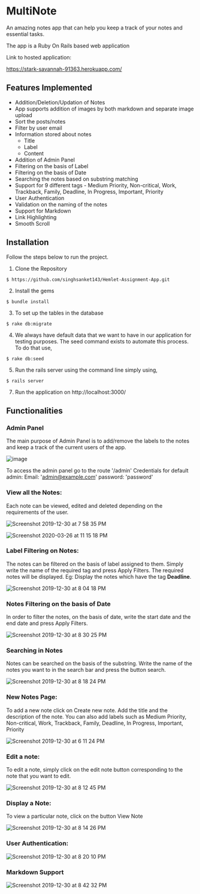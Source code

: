 # MultiNote
An amazing notes app that can help you keep a track of your notes and essential tasks.

The app is a Ruby On Rails based web application

Link to hosted application: 

https://stark-savannah-91363.herokuapp.com/

## Features Implemented

- Addition/Deletion/Updation of Notes
- App supports addition of images by both markdown and separate image upload
- Sort the posts/notes
- Filter by user email
- Information stored about notes
  - Title
  - Label
  - Content
- Addition of Admin Panel  
- Filtering on the basis of Label
- Filtering on the basis of Date
- Searching the notes based on substring matching
- Support for 9 different tags - Medium Priority, Non-critical, Work, Trackback, Family, Deadline, In Progress, Important,    Priority 
- User Authentication
- Validation on the naming of the notes
- Support for Markdown
- Link Highlighting
- Smooth Scroll

## Installation

Follow the steps below to run the project. 

1. Clone the Repository
```
$ https://github.com/singhsanket143/Hemlet-Assignment-App.git
```
2. Install the gems
```
$ bundle install
```
3. To set up the tables in the database
```
$ rake db:migrate
```
4. We always have default data that we want to have in our application for testing purposes. The seed command exists to automate this process. To do that use, 
```
$ rake db:seed
```
5. Run  the rails server using the command line simply using,
```
$ rails server
```

7. Run the application on http://localhost:3000/

## Functionalities

### Admin Panel
The main purpose of Admin Panel is to add/remove the labels to the notes and keep a track of the current users of the app.

![image](https://user-images.githubusercontent.com/29747452/71582248-476cee80-2b2f-11ea-9ba2-535366646281.png)

To access the admin panel go to the route '/admin'
Credentials for default admin:
Email: 'admin@example.com'
password: 'password'


### View all the Notes:
Each note can be viewed, edited and deleted depending on the requirements of the user. 

![Screenshot 2019-12-30 at 7 58 35 PM](https://user-images.githubusercontent.com/29747452/71586057-d1708380-2b3e-11ea-8001-efc77533867a.png)

![Screenshot 2020-03-26 at 11 15 18 PM](https://user-images.githubusercontent.com/29747452/77678889-d9ae5280-6fb7-11ea-8560-24352247f013.png)

### Label Filtering on Notes:
The notes can be filtered on the basis of label assigned to them. Simply write the name of the required tag and press Apply Filters. The required notes will be displayed.
Eg: Display the notes which have the tag **Deadline**.

![Screenshot 2019-12-30 at 8 04 18 PM](https://user-images.githubusercontent.com/29747452/71586555-a2f3a800-2b40-11ea-8821-c58db3edc36b.png)

### Notes Filtering on the basis of Date
In order to filter the notes, on the basis of date, write the start date and the end date and press Apply Filters. 

![Screenshot 2019-12-30 at 8 30 25 PM](https://user-images.githubusercontent.com/29747452/71587358-5cec1380-2b43-11ea-90c9-9a9b3952fcd3.png)
### Searching in Notes

Notes can be searched on the basis of the substring. Write the name of the notes you want to in the search bar and press the button search. 

![Screenshot 2019-12-30 at 8 18 24 PM](https://user-images.githubusercontent.com/29747452/71586880-a3d90980-2b41-11ea-98ed-f29337236c20.png)


### New Notes Page: 
To add a new note click on Create new note. Add the title and the description of the note. You can also add labels such as Medium Priority, Non-critical, Work, Trackback, Family, Deadline, In Progress, Important, Priority 

![Screenshot 2019-12-30 at 6 11 24 PM](https://user-images.githubusercontent.com/29747452/71582362-de39ab00-2b2f-11ea-963d-10b9a96ad3bb.png)

### Edit a note:

To edit a note, simply click on the edit note button corresponding to the note that you want to edit. 

![Screenshot 2019-12-30 at 8 12 45 PM](https://user-images.githubusercontent.com/29747452/71586589-c6b6ee00-2b40-11ea-9774-59bcc3b23a9e.png)


### Display a Note:
To view a particular note, click on the button View Note 

![Screenshot 2019-12-30 at 8 14 26 PM](https://user-images.githubusercontent.com/29747452/71586726-31682980-2b41-11ea-9915-49a31ee11280.png)

### User Authentication:

![Screenshot 2019-12-30 at 8 20 10 PM](https://user-images.githubusercontent.com/29747452/71586930-d420a800-2b41-11ea-91b3-34456d78860f.png)

### Markdown Support

![Screenshot 2019-12-30 at 8 42 32 PM](https://user-images.githubusercontent.com/29747452/71587760-f9fb7c00-2b44-11ea-9454-2ed5738ff543.png)
